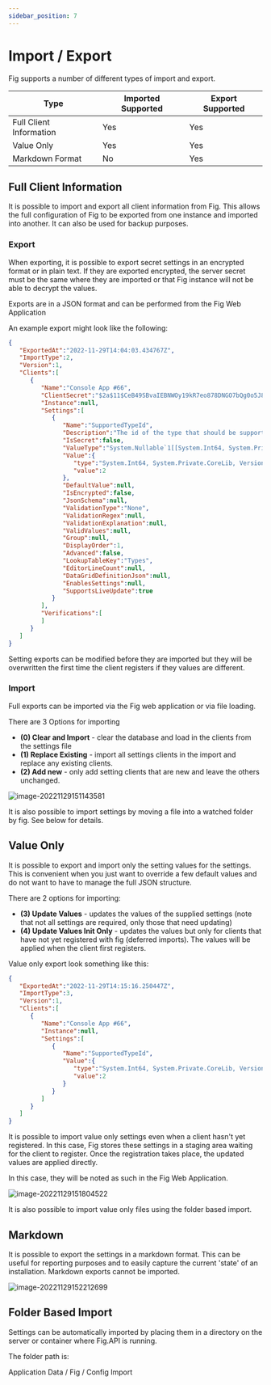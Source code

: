 ```yaml
---
sidebar_position: 7
---
```


# Import / Export

Fig supports a number of different types of import and export.

| Type                    | Imported Supported | Export Supported |
| ----------------------- | ------------------ | ---------------- |
| Full Client Information | Yes                | Yes              |
| Value Only              | Yes                | Yes              |
| Markdown Format         | No                 | Yes              |

## Full Client Information

It is possible to import and export all client information from Fig. This allows the full configuration of Fig to be exported from one instance and imported into another. It can also be used for backup purposes.

### Export

When exporting, it is possible to export secret settings in an encrypted format or in plain text. If they are exported encrypted, the server secret must be the same where they are imported or that Fig instance will not be able to decrypt the values.

Exports are in a JSON format and can be performed from the Fig Web Application

An example export might look like the following:

```json
{
   "ExportedAt":"2022-11-29T14:04:03.434767Z",
   "ImportType":2,
   "Version":1,
   "Clients":[
      {
         "Name":"Console App #66",
         "ClientSecret":"$2a$11$CeB49SBvaIEBNWOy19kR7eo878DNGO7bQg0o5J8YQLgUP/favAMfa",
         "Instance":null,
         "Settings":[
            {
               "Name":"SupportedTypeId",
               "Description":"The id of the type that should be supported by this service",
               "IsSecret":false,
               "ValueType":"System.Nullable`1[[System.Int64, System.Private.CoreLib, Version=7.0.0.0, Culture=neutral, PublicKeyToken=7cec85d7bea7798e]], System.Private.CoreLib, Version=7.0.0.0, Culture=neutral, PublicKeyToken=7cec85d7bea7798e",
               "Value":{
                  "type":"System.Int64, System.Private.CoreLib, Version=7.0.0.0, Culture=neutral, PublicKeyToken=7cec85d7bea7798e",
                  "value":2
               },
               "DefaultValue":null,
               "IsEncrypted":false,
               "JsonSchema":null,
               "ValidationType":"None",
               "ValidationRegex":null,
               "ValidationExplanation":null,
               "ValidValues":null,
               "Group":null,
               "DisplayOrder":1,
               "Advanced":false,
               "LookupTableKey":"Types",
               "EditorLineCount":null,
               "DataGridDefinitionJson":null,
               "EnablesSettings":null,
               "SupportsLiveUpdate":true
            }
         ],
         "Verifications":[
         ]
      }
   ]
}
```

Setting exports can be modified before they are imported but they will be overwritten the first time the client registers if they values are different.

### Import

Full exports can be imported via the Fig web application or via file loading. 

There are 3 Options for importing

- **(0) Clear and Import** - clear the database and load in the clients from the settings file
- **(1) Replace Existing** - import all settings clients in the import and replace any existing clients.
- **(2) Add new** - only add setting clients that are new and leave the others unchanged.

![image-20221129151143581](../../static/img/image-20221129151143581.png)

It is also possible to import settings by moving a file into a watched folder by fig. See below for details.

## Value Only

It is possible to export and import only the setting values for the settings. This is convenient when you just want to override a few default values and do not want to have to manage the full JSON structure.

There are 2 options for importing:

- **(3) Update Values** - updates the values of the supplied settings (note that not all settings are required, only those that need updating)
- **(4) Update Values Init Only** - updates the values but only for clients that have not yet registered with fig (deferred imports). The values will be applied when the client first registers.

Value only export look something like this:

```json
{
   "ExportedAt":"2022-11-29T14:15:16.250447Z",
   "ImportType":3,
   "Version":1,
   "Clients":[
      {
         "Name":"Console App #66",
         "Instance":null,
         "Settings":[
            {
               "Name":"SupportedTypeId",
               "Value":{
                  "type":"System.Int64, System.Private.CoreLib, Version=7.0.0.0, Culture=neutral, PublicKeyToken=7cec85d7bea7798e",
                  "value":2
               }
            }
         ]
      }
   ]
}
```



It is possible to import value only settings even when a client hasn't yet registered. In this case, Fig stores these settings in a staging area waiting for the client to register. Once the registration takes place, the updated values are applied directly.

In this case, they will be noted as such in the Fig Web Application.

![image-20221129151804522](../../static/img/image-20221129151804522.png)

It is also possible to import value only files using the folder based import.



## Markdown

It is possible to export the settings in a markdown format. This can be useful for reporting purposes and to easily capture the current 'state' of an installation. Markdown exports cannot be imported.

![image-20221129152212699](../../static/img/image-20221129152212699.png)

## Folder Based Import

Settings can be automatically imported by placing them in a directory on the server or container where Fig.API is running.

The folder path is:

Application Data / Fig / Config Import